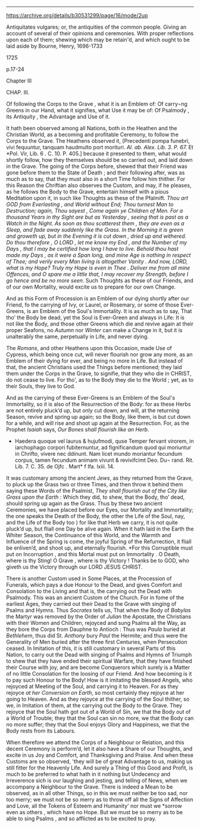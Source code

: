 

---

https://archive.org/details/b30531299/page/16/mode/2up

Antiquitates vulgares; or, the antiquities of the common people. Giving an account of several of their opinions and ceremonies. With proper reflections upon each of them; shewing which may be retain'd, and which ought to be laid aside
by Bourne, Henry, 1696-1733

1725

p.17-24

Chapter III



CHAP. III. 

Of following the Corps to the Grave , what it is an Emblem of: Of carry¬ng Greens in our Hand, what it signifies, what Use it may be of: Of Psalmody , its Antiquity , the Advantage and Use of it.

It hath been observed among all Nations, both in the Heathen and the Christian World, as a becoming and profitable Ceremony, to follow the Corps to the Grave. The Heathens observed it, [Precedenti pompa funebri, vivi fequuntur, tanquam haudmulto port morituri. *Al. ab. Alex. Lib. 3. P. 67.* Et *Pol. Vir, Lib. 6 . C. 10. P. 405.] because it presented to them, what would shortly follow, how they themselves should be so carried out, and laid down in the Grave. The going of the Corps before, shewed that their Friend was gone before them to the State of Death ; and their following after, was as much as to say, that they must also in a short Time follow him thither. For this Reason the Chriftian also observes the Custom, and may, if he pleases, as he follows the Body to the Grave, entertain himself with a pious Meditation upon it, in such like Thoughts as these of the Pfalmift. 
*Thou art GOD from Everlasting , and World without End; Thou turnest Man to Destruction; again, Thou sayest , Come again ye Children of Men. For a thousand Years in thy Sight are but as Yesterday , seeing that is past as a Watch in the Night. As soon as thou scatterest them , they are even as a Sleep, and fade away suddenly like the Grass. In the Morning it is green and groweth up, but in the Evening it is cut down , dried up and withered. Do thou therefore , O LORD , let me know my End , and the Number of my Days , that I may be certified how long I have to live. Behold thou hast made my Days , as it were a Span long, and mine Age is nothing in respect of Thee;  and verily every Man living is altogether Vanity . And now, LORD, what is my Hope? Truly my Hope is even in Thee . Deliver me from all mine Offences, and O spare me a little that, I may recover my Strength, before I go hence and be no more seen*. Such Thoughts as these of our Friends, and of our own Mortality, would excite us to prepare for our own Change.

And as this Form of Procession is an Emblem of our dying shortly after our Friend, fo the carrying of Ivy, or Laurel, or Rosemary, or some of those Ever-Greens, is an Emblem of the Soul's Immortality. It is as much as to say, That tho’ the Body be dead, yet the Soul is Ever-Green and always in Life: It is not like the Body, and those other Greens which die and revive again at their proper Seafons, no *Autumn* nor *Winter* can make a Change in it, but it is unalterably the same, perpetually in Life, and never dying.

The *Romans*, and other Heathens upon this Occasion, made Use of Cypress, which being once cut, will never flourish nor grow any more, as an Emblem of their dying for ever, and being no more in Life. But instead of that, the ancient Christians used the Things before mentioned; they laid them under the Corps in the Grave, to signifie, that they who die in CHRIST, do not cease to live. For tho', as to the Body they die to the World ; yet, as to their Souls, they live to God.

And as the carrying of these Ever-Greens is an Emblem of the Soul's Immortality, so it is also of the Resurrection of the Body: for as these Herbs are not entirely pluck’d up, but only cut down, and will, at the returning Season, revive and spring up again; so the Body, like them, is but cut down for a while, and will rise and shoot up again at the Resurrection. For, as the Prophet *Isaiah* says, *Our Bones shall flourish like an Herb*.

* Haedera quoque vel laurus & hujufmodi, quse Temper fervant virorem, in iarchophago corpori fubiternuntur, ad fignificandum quod qui moriuntur in Chrifto, vivere nec ddinunt. Nam licet mundo moriantur fecundum corpus, tamen fecundum animam vivunt & revivifcimt Deo. Du¬ rand. Rit. Lib. 7. C. 35. de Ojfc . Mart* f Ifa. lxiii. 14. 

It was customary among the ancient *Jews*, as they returned from the Grave, to pluck up the Grass two or three Times, and then throw it behind them saying these Words of the Psalmist, *They shall flourish out of the City like Grass upon the Earth* : Which they did, to shew, that the Body, tho’ dead, should spring up again as the Grass. Thus by these two ancient Ceremonies, we have placed before our Eyes, our Mortality and Immortality; the one speaks the Death of the Body, the other the Life of the Soul, nay, and the Life of the Body too ) for like that Herb we carry, it is not quite pluck’d up, but fliall one Day be alive again. When it hath laid in the Earth the Whiter Season, the Continuance of this World, and the Warmth and Influence of the Spring is come, the joyful Spring of the Refurrection, it fliall be enliven’d, and shoot up, and eternally flourish. *For this Corruptible must put on Incorruption , and this Mortal must put on Immortality . O Death, where is thy Sting! O Grave , where is thy Victory ! Thanks be to GOD, who giveth us the Victory through our LORD JESUS CHRIST.

There is another Custom used in Some Places, at the Procession of Funerals, which pays a due Honour to the Dead, and gives Comfort and Consolation to the Living and that is, the carrying out the Dead with Psalmody. This was an ancient Custom of the Church. For in fome of the earliest Ages, they carried out their Dead to the Grave with singing of Psalms and Hymns. Thus *Socrates* tells us, That when the Body of *Babylas* the Martyr was removed by the Order of *Julian* the Apostate, the Christians with their Women and Children, rejoyced and sung Psalms all the Way, as they bore the Corps from Dauphne to Antioch : Thus was *Paula* buried at *Bethlehem*, thus did St. *Anthony* bury *Paul* the Hermite; and thus were the Generality of Men buried after the three first Centuries, when Persecution ceased. In Imitation of this, it is still customary in several Parts of this Nation, to carry out the Dead with singing of Psalms and Hymns of Triumph to shew that they have ended their spiritual Warfare, that they have finished their Course with joy, and are become Conquerors which surely is a Matter of no little Consolation for the loosing of our Friend. And how becoming is it to pay such Honour to the Body! How is it imitating the blessed Angels, who rejoyced at Meeting of the Soul, and carrying it to Heaven. For as they rejoyce *at her Conversion on Earth*, so most certainly they rejoyce at her going to Heaven. And as they rejoyce at the carrying of the Soul thither, so we, in Imitation of them, at the carrying out the Body to the Grave. They rejoyce that the Soul hath got out of a World of Sin, we that the Body out of a World of Trouble; they that the Soul can sin no more, we that the Body can no more suffer; they that the Soul enjoys Glory and Happiness, we that the Body rests from its Labours.

When therefore we attend the Corps of a Neighbour or Relation, and this decent Ceremony is perform’d, let it also have a Share of our Thoughts, and excite in us Joy and Comfort, and Thanksgiving and Praise. And when these Customs are so observed, 'they will be of great Advantage to us, making us still fitter for the Heavenly Life. And surely a Thing of this Good and Profit, is much to be preferred to what hath in it nothing but Undecency and Irreverence sich is our laughing and jesting, and telling of News, when we accompany a Neighbour to the Grave. There is indeed a Mean to be observed, as in all other Things, so in this we must neither be too sad, nor too merry; we must not be so merry as to throw off all the Signs of Affection and Love, all the Tokens of Esteem and Humanity' nor must we *sorrow even as others , which have no Hope. But we must be so merry as to be able to sing Psalms , and so afflicted as to be excited to pray.






